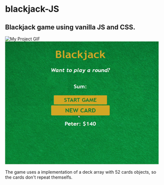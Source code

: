 # blackjack-JS
<h2>Blackjack game using vanilla JS and CSS.</h2>
<img src="./images/start.gif" alt="My Project GIF" width="500" height="400">
<img src="./images/ezgif.com-gif-maker.gif" alt="My Project GIF" width="500" height="400">

The game uses a implementation of a deck array with 52 cards objects, so the cards don't repeat themselfs.
